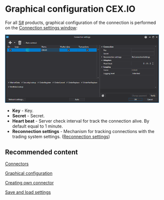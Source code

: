 # Graphical configuration CEX.IO

For all [S\#](StockSharpAbout.md) products, graphical configuration of the connection is performed on the [Connection settings window](API_UI_ConnectorWindow.md):

![API GUI Settings CEX.IO](../images/API_GUI_Settings_CEX.IO.png)

- **Key** \- Key.
- **Secret** \- Secret.
- **Heart beat** \- Server check interval for track the connection alive. By default equal to 1 minute.
- **Reconnection settings** \- Mechanism for tracking connections with the trading system settings. ([Reconnection settings](Reconnect.md))

## Recommended content

[Connectors](API_Connectors.md)

[Graphical configuration](API_ConnectorsUIConfiguration.md)

[Creating own connector](ConnectorCreating.md)

[Save and load settings](API_Connectors_SaveConnectorSettings.md)
